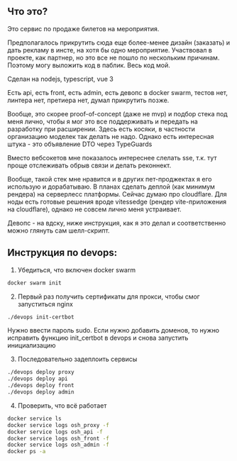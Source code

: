 ## Что это?

Это сервис по продаже билетов на мероприятия.

Предполагалось прикрутить сюда еще более-менее дизайн (заказать) и дать рекламу в инсте, на хотя бы одно мероприятие.
Участвовал в проекте, как партнер, но это все не пошло по нескольким причинам. Поэтому могу выложить код в паблик. Весь код мой.

Сделан на nodejs, typescript, vue 3

Есть api, есть front, есть admin, есть девопс в docker swarm, тестов нет, линтера нет, претиера нет, думал прикрутить позже.

Вообще, это скорее proof-of-concept (даже не mvp) и подбор стека под меня лично, чтобы я мог это все поддерживать и передать на разработку при расширении.
Здесь есть косяки, в частности организацию моделек так делать не надо. Однако есть интересная штука - это объявление DTO через TypeGuards

Вместо вебсокетов мне показалось интереснее слелать sse, т.к. тут проще отслеживать обрыв связи и делать реконнект.

Вообще, такой стек мне нравится и в других пет-проджектах я его использую и дорабатываю. В планах сделать деплой (как минимум рендера) на серверлесс платформы. Сейчас думаю про cloudflare. Для ноды есть готовые решения вроде vitessedge (рендер vite-приложения на cloudflare), однако не совсем лично меня устраивает.

Девопс - на вдску, ниже инструкция, как я это делал и соответственно можно глянуть сам шелл-скрипт.

## Инструкция по devops:

1. Убедиться, что включен docker swarm
```sh
docker swarm init
```

2. Первый раз получить сертификаты для прокси, чтобы смог запуститься nginx
```sh
./devops init-certbot
```
Нужно ввести пароль sudo.
Если нужно добавить доменов, то нужно исправить функцию init_certbot в devops
и снова запустить инициализацию

3. Последовательно задеплоить сервисы
```sh
./devops deploy proxy
./devops deploy api
./devops deploy front
./devops deploy admin
```

4. Проверить, что всё работает
```sh
docker service ls
docker service logs osh_proxy -f
docker service logs osh_api -f
docker service logs osh_front -f
docker service logs osh_admin -f
docker ps -a
```
